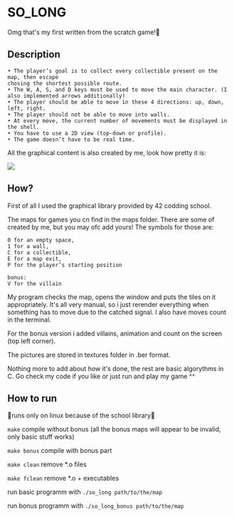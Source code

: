 # SO_LONG

Omg that's my first written from the scratch game!🐣

## Description

```
• The player’s goal is to collect every collectible present on the map, then escape
chosing the shortest possible route.
• The W, A, S, and D keys must be used to move the main character. (I also implemented arrows additionally)
• The player should be able to move in these 4 directions: up, down, left, right.
• The player should not be able to move into walls.
• At every move, the current number of movements must be displayed in the shell.
• You have to use a 2D view (top-down or profile).
• The game doesn’t have to be real time.
```

All the graphical content is also created by me, look how pretty it is:

![](https://github.com/ValeriaGart/so_longg/blob/master/gameplay.gif)

## How?

First of all I used the graphical library provided by 42 codding school.

The maps for games you cn find in the maps folder. There are some of created by me, but you may ofc add yours! The symbols for those are:

```
0 for an empty space,
1 for a wall,
C for a collectible,
E for a map exit,
P for the player’s starting position

bonus:
V for the villain
```

My program checks the map, opens the window and puts the tiles on it appropriately. It's all very manual, so i just rerender everything when something has to move due to the catched signal. I also have moves count in the terminal.

For the bonus version i added villains, animation and count on the screen (top left corner).

The pictures are stored in textures folder in .ber format.

Nothing more to add about how it's done, the rest are basic algorythms in C. Go check my code if you like or just run and play my game ^^

## How to run 

📍runs only on linux because of the school library📍

`make` compile without bonus (all the bonus maps will appear to be invalid, only basic stuff works)

`make bonus` compile with bonus part

`make clean` remove *.o files

`make fclean` remove *.o + executables 

run basic programm with `./so_long path/to/the/map`

run bonus programm with `./so_long_bonus path/to/the/map`

